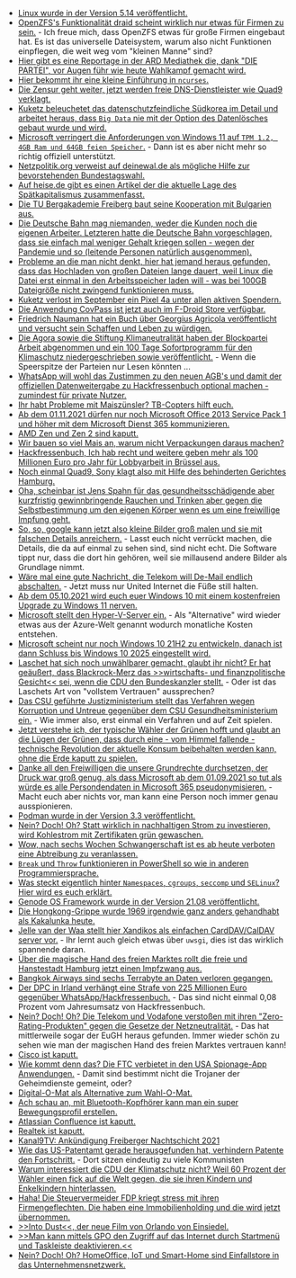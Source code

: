 * [Linux wurde in der Version 5.14 veröffentlicht.](https://lwn.net/Articles/867706/rss)
* [OpenZFS's Funktionalität draid scheint wirklich nur etwas für Firmen zu sein.](https://utcc.utoronto.ca/~cks/space/blog/solaris/ZFSDRaidNotes) - Ich freue mich, dass OpenZFS etwas für große Firmen eingebaut hat. Es ist das universelle Dateisystem, warum also nicht Funktionen einpflegen, die weit weg vom "kleinen Manne" sind?
* [Hier gibt es eine Reportage in der ARD Mediathek die, dank "DIE PARTEI", vor Augen führ wie heute Wahlkampf gemacht wird.](https://blog.fefe.de/?ts=9fd53f2f)
* [Hier bekommt ihr eine kleine Einführung in `ncurses`.](https://opensource.com/article/21/8/guess-number-game-ncurses-linux)
* [Die Zensur geht weiter, jetzt werden freie DNS-Dienstleister wie Quad9 verklagt.](https://freiheitsrechte.org/quad9/)
* [Kuketz beleuchetet das datenschutzfeindliche Südkorea im Detail und arbeitet heraus, dass `Big Data` nie mit der Option des Datenlösches gebaut wurde und wird.](https://www.kuketz-blog.de/das-in-der-corona-pandemie-viel-zitierte-beispiel-suedkorea-eine-datenschutz-analyse/)
* [Microsoft verringert die Anforderungen von Windows 11 auf `TPM 1.2, 4GB Ram und 64GB feien Speicher`.](https://www.windowspro.de/news/microsoft-verringert-systemvoraussetzungen-fuer-windows-11-installation-nicht-unterstuetzter) - Dann ist es aber nicht mehr so richtig offiziell unterstützt.
* [Netzpolitik.org verweist auf deinewal.de als mögliche Hilfe zur bevorstehenden Bundestagswahl.](https://netzpolitik.org/2021/bundestagswahl-2021-wahlhilfe-tool-wertet-abstimmungsverhalten-aus/)
* [Auf heise.de gibt es einen Artikel der die aktuelle Lage des Spätkapitalismus zusammenfasst.](http://blog.todamax.net/2021/kaufen-sie-kein-elektroauto-von-falschen-konsum-versprechungen/)
* [Die TU Bergakademie Freiberg baut seine Kooperation mit Bulgarien aus.](https://www.mdr.de/nachrichten/sachsen/chemnitz/freiberg/kooperation-tu-freiberg-sofia-100.html)
* [Die Deutsche Bahn mag niemanden, weder die Kunden noch die eigenen Arbeiter. Letzteren hatte die Deutsche Bahn vorgeschlagen, dass sie einfach mal weniger Gehalt kriegen sollen - wegen der Pandemie und so (leitende Personen natürlich ausgenommen).](https://blog.fefe.de/?ts=9fd27efb)
* [Probleme an die man nicht denkt, hier hat jemand heraus gefunden, dass das Hochladen von großen Dateien lange dauert, weil Linux die Datei erst einmal in den Arbeitsspeicher laden will - was bei 100GB Dateigröße nicht zwingend funktionieren muss.](https://www.brendangregg.com/blog/2021-08-30/high-rate-of-paging.html)
* [Kuketz verlost im September ein Pixel 4a unter allen aktiven Spendern.](https://www.kuketz-blog.de/vergabe-an-unterstuetzer-google-pixel-4a-mit-grapheneos/)
* [Die Anwendung CovPass ist jetzt auch im F-Droid Store verfügbar.](https://netzpolitik.org/2021/digitaler-impfnachweis-covpass-app-nun-google-frei-verfuegbar/)
* [Friedrich Naumann hat ein Buch über Georgius Agricola veröffentlicht und versucht sein Schaffen und Leben zu würdigen.](https://knappenverein.de/neue-veroeffentlichung-zu-georgius-agricola-von-friedrich-naumann/)
* [Die Agora sowie die Stiftung Klimaneutralität haben der Blockpartei Arbeit abgenommen und ein 100 Tage Sofortprogramm für den Klimaschutz niedergeschrieben sowie veröffentlicht.](https://www.sonnenseite.com/de/politik/das-klimaschutz-sofortprogramm-fuer-die-ersten-100-tage/) - Wenn die Speerspitze der Parteien nur Lesen könnten ...
* [WhatsApp will wohl das Zustimmen zu den neuen AGB's und damit der offiziellen Datenweitergabe zu Hackfressenbuch optional machen - zumindest für private Nutzer.](https://www.borncity.com/blog/2021/08/31/hat-whatsapp-nun-einen-mittelweg-fr-seine-agb-benutzerzustimmung-gefunden/)
* [Ihr habt Probleme mit Maiszünsler? TB-Copters hilft euch.](https://www.tb-copters.com/)
* [Ab dem 01.11.2021 dürfen nur noch Microsoft Office 2013 Service Pack 1 und höher mit dem Microsoft Dienst 365 kommunizieren.](https://www.borncity.com/blog/2021/08/31/alte-outlook-versionen-kein-zugriff-mehr-auf-office-365-microsoft-365-dienste-ab-1-nov-2021/)
* [AMD Zen und Zen 2 sind kaputt.](https://www.borncity.com/blog/2021/08/31/meltdown-hnliche-schwachstelle-in-amd-zen-und-zen-2/)
* [Wir bauen so viel Mais an, warum nicht Verpackungen daraus machen?](https://www.sonnenseite.com/de/wissenschaft/verpackungen-aus-popcorn/)
* [Hackfressenbuch, Ich hab recht und weitere geben mehr als 100 Millionen Euro pro Jahr für Lobbyarbeit in Brüssel aus.](https://netzpolitik.org/2021/lobbycontrol-studie-digitalbranche-laesst-sich-lobbying-in-bruessel-100-millionen-euro-im-jahr-kosten/)
* [Noch einmal Quad9, Sony klagt also mit Hilfe des behinderten Gerichtes Hamburg.](https://netzpolitik.org/2021/edit-policy-quad9-in-stoererhaftung-neue-rechtsunsicherheit-fuer-dns-resolver/)
* [Oha, scheinbar ist Jens Spahn für das gesundheitsschädigende aber kurzfristig gewinnbringende Rauchen und Trinken aber gegen die Selbstbestimmung um den eigenen Körper wenn es um eine freiwillige Impfung geht.](https://tuxproject.de/blog/2021/08/raucher-entkrankenversichern/)
* [So, so, google kann jetzt also kleine Bilder groß malen und sie mit falschen Details anreichern.](https://blog.fefe.de/?ts=9fd0d777) - Lasst euch nicht verrückt machen, die Details, die da auf einmal zu sehen sind, sind nicht echt. Die Software tippt nur, dass die dort hin gehören, weil sie millausend andere Bilder als Grundlage nimmt.
* [Wäre mal eine gute Nachricht, die Telekom will De-Mail endlich abschalten.](https://www.borncity.com/blog/2021/08/31/aus-fr-de-mail-die-telekom-schaltet-ab/) - Jetzt muss nur United Internet die Füße still halten.
* [Ab dem 05.10.2021 wird euch euer Windows 10 mit einem kostenfreien Upgrade zu Windows 11 nerven.](https://www.borncity.com/blog/2021/08/31/windows-11-am-5-oktober-2021-geht-es-los/)
* [Microsoft stellt den Hyper-V-Server ein.](https://www.windowspro.de/news/microsoft-stellt-kostenlosen-hyper-v-server-2022-ein/04852.html) - Als "Alternative" wird wieder etwas aus der Azure-Welt genannt wodurch monatliche Kosten entstehen.
* [Microsoft scheint nur noch Windows 10 21H2 zu entwickeln, danach ist dann Schluss bis Windows 10 2025 eingestellt wird.](https://www.borncity.com/blog/2021/08/31/wird-windows-10-21h2-build-19044-das-letzte-funktionsupdate/)
* [Laschet hat sich noch unwählbarer gemacht, glaubt ihr nicht? Er hat geäußert, dass Blackrock-Merz das >>wirtschafts- und finanzpolitische Gesicht<< sei, wenn die CDU den Bundeskanzler stellt.](https://blog.fefe.de/?ts=9fd04f10) - Oder ist das Laschets Art von "vollstem Vertrauen" aussprechen?
* [Das CSU geführte Justizministerium stellt das Verfahren wegen Korruption und Untreue gegenüber dem CSU Gesundheitsministerium ein.](https://blog.fefe.de/?ts=9fd0bb10) - Wie immer also, erst einmal ein Verfahren und auf Zeit spielen.
* [Jetzt verstehe ich, der typische Wähler der Grünen hofft und glaubt an die Lügen der Grünen, dass durch eine - vom Himmel fallende - technische Revolution der aktuelle Konsum beibehalten werden kann, ohne die Erde kaputt zu spielen.](https://tuxproject.de/blog/2021/09/enkelbrieftrick/)
* [Danke all den Freiwilligen die unsere Grundrechte durchsetzen, der Druck war groß genug, als dass Microsoft ab dem 01.09.2021 so tut als würde es alle Persondendaten in Microsoft 365 pseudonymisieren.](https://www.borncity.com/blog/2021/09/01/microsoft-365-nderung-in-der-privatsphren-grundeinstellung-zum-1-9-2021/) - Macht euch aber nichts vor, man kann eine Person noch immer genau ausspionieren.
* [Podman wurde in der Version 3.3 veröffentlicht.](https://podman.io/releases/2021/08/31/podman-release-v3.3.0.html)
* [Nein? Doch! Oh? Statt wirklich in nachhaltigen Strom zu investieren, wird Kohlestrom mit Zertifikaten grün gewaschen.](https://www.sonnenseite.com/de/wirtschaft/wie-unternehmen-in-deutschland-greenwashing-bei-oekostrom-betreiben/)
* [Wow, nach sechs Wochen Schwangerschaft ist es ab heute verboten eine Abtreibung zu veranlassen.](https://blog.fefe.de/?ts=9fd18f80)
* [`Break` und `Throw` funktionieren in PowerShell so wie in anderen Programmiersprache.](https://sid-500.com/2021/09/01/powershell-difference-between-the-break-and-throw-statement/)
* [Was steckt eigentlich hinter `Namespaces`, `cgroups`, `seccomp` und `SELinux`? Hier wird es euch erklärt.](https://opensource.com/article/21/8/container-linux-technology)
* [Genode OS Framework wurde in der Version 21.08 veröffentlicht.](https://www.phoronix.com/scan.php?page=news_item&px=Genode-OS-21.08)
* [Die Hongkong-Grippe wurde 1969 irgendwie ganz anders gehandhabt als Kakalunka heute.](https://www.novo-argumente.com/artikel/war_willy_brandt_ein_massenmoerder)
* [Jelle van der Waa stellt hier Xandikos als einfachen CardDAV/CalDAV server vor.](https://vdwaa.nl/xandikos-server-setup.html) - Ihr lernt auch gleich etwas über `uwsgi`, dies ist das wirklich spannende daran.
* [Über die magische Hand des freien Marktes rollt die freie und Hanstestadt Hamburg jetzt einen Impfzwang aus.](https://verfassungsblog.de/privilegierung-geimpfter-und-faktischer-impfzwang/)
* [Bangkok Airways sind sechs Terrabyte an Daten verloren gegangen.](https://www.bleepingcomputer.com/news/security/lockbit-gang-leaks-bangkok-airways-data-hits-accenture-customers/)
* [Der DPC in Irland verhängt eine Strafe von 225 Millionen Euro gegenüber WhatsApp/Hackfressenbuch.](https://noyb.eu/en/statement-dpc-issues-eu-225-million-fine-whatsapp) - Das sind nicht einmal 0,08 Prozent vom Jahresumsatz von Hackfressenbuch.
* [Nein? Doch! Oh? Die Telekom und Vodafone verstoßen mit ihren "Zero-Rating-Produkten" gegen die Gesetze der Netzneutralität.](https://netzpolitik.org/2021/zero-rating-eugh-spricht-machtwort-zu-netzneutralitaet/) - Das hat mittlerweile sogar der EuGH heraus gefunden. Immer wieder schön zu sehen wie man der magischen Hand des freien Marktes vertrauen kann!
* [Cisco ist kaputt.](https://www.bleepingcomputer.com/news/security/cisco-fixes-critical-authentication-bypass-bug-with-public-exploit/)
* [Wie kommt denn das? Die FTC verbietet in den USA Spionage-App Anwendungen.](https://netzpolitik.org/2021/ueberwachung-us-aufsichtsbehoerde-verbietet-spionage-app/) - Damit sind bestimmt nicht die Trojaner der Geheimdienste gemeint, oder?
* [Digital-O-Mat als Alternative zum Wahl-O-Mat.](https://netzpolitik.org/2021/bundestagswahl-wahl-o-maten-von-bundeszentrale-und-netzpolitischen-ngos-online/)
* [Ach schau an, mit Bluetooth-Kopfhörer kann man ein super Bewegungsprofil erstellen.](https://netzpolitik.org/2021/tracking-wie-bluetooth-kopfhoerer-unseren-standort-verraten/)
* [Atlassian Confluence ist kaputt.](https://www.borncity.com/blog/2021/09/02/massen-scans-und-angriffe-auf-confluence-enterprise-server/)
* [Realtek ist kaputt.](https://www.borncity.com/blog/2021/09/03/juniper-realtek-schwachstellen-cve-2021-35394-und-cve-2021-35395-werden-angegriffen/)
* [Kanal9TV: Ankündigung Freiberger Nachtschicht 2021](https://www.youtube.com/watch?v=4fefvrC7tWw)
* [Wie das US-Patentamt gerade herausgefunden hat, verhindern Patente den Fortschritt.](https://blog.fefe.de/?ts=9fcc9674) - Dort sitzen eindeutig zu viele Kommunisten
* [Warum interessiert die CDU der Klimatschutz nicht? Weil 60 Prozent der Wähler einen fick auf die Welt gegen, die sie ihren Kindern und Enkelkindern hinterlassen.](https://blog.fefe.de/?ts=9fccfb01)
* [Haha! Die Steuervermeider FDP kriegt stress mit ihren Firmengeflechten. Die haben eine Immobilienholding und die wird jetzt übernommen.](https://blog.fefe.de/?ts=9fcccb2d)
* [>>Into Dust<<, der neue Film von Orlando von Einsiedel.](https://www.sonnenseite.com/de/tipps/into-dust-ein-doku-drama-ueber-die-weltweite-wasserkrise/)
* [>>Man kann mittels GPO den Zugriff auf das Internet durch Startmenü und Taskleiste deaktivieren.<<](https://www.borncity.com/blog/2021/09/04/windows-11-microsoft-macht-startmen-taskleite-mit-teams-promo-kaputt/)
* [Nein? Doch! Oh? HomeOffice, IoT und Smart-Home sind Einfallstore in das Unternehmensnetzwerk.](https://www.borncity.com/blog/2021/09/04/homeoffice-und-smart-home-als-einfallstor-fr-hacks-in-unternehmensnetzwerke/)
